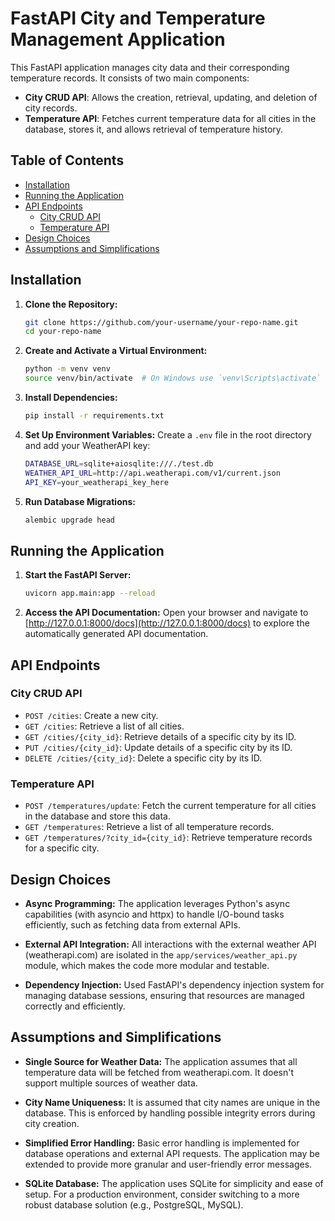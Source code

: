 # FastAPI City and Temperature Management Application

This FastAPI application manages city data and their corresponding temperature records. It consists of two main components:

- **City CRUD API**: Allows the creation, retrieval, updating, and deletion of city records.
- **Temperature API**: Fetches current temperature data for all cities in the database, stores it, and allows retrieval of temperature history.

## Table of Contents
- [Installation](#installation)
- [Running the Application](#running-the-application)
- [API Endpoints](#api-endpoints)
  - [City CRUD API](#city-crud-api)
  - [Temperature API](#temperature-api)
- [Design Choices](#design-choices)
- [Assumptions and Simplifications](#assumptions-and-simplifications)

## Installation

1. **Clone the Repository:**

    ```bash
    git clone https://github.com/your-username/your-repo-name.git
    cd your-repo-name
    ```

2. **Create and Activate a Virtual Environment:**

    ```bash
    python -m venv venv
    source venv/bin/activate  # On Windows use `venv\Scripts\activate`
    ```

3. **Install Dependencies:**

    ```bash
    pip install -r requirements.txt
    ```

4. **Set Up Environment Variables:** Create a `.env` file in the root directory and add your WeatherAPI key:

    ```bash
    DATABASE_URL=sqlite+aiosqlite:///./test.db
    WEATHER_API_URL=http://api.weatherapi.com/v1/current.json
    API_KEY=your_weatherapi_key_here
    ```

5. **Run Database Migrations:**

    ```bash
    alembic upgrade head
    ```

## Running the Application

1. **Start the FastAPI Server:**

    ```bash
    uvicorn app.main:app --reload
    ```

2. **Access the API Documentation:** Open your browser and navigate to [http://127.0.0.1:8000/docs](http://127.0.0.1:8000/docs) to explore the automatically generated API documentation.

## API Endpoints

### City CRUD API

- `POST /cities`: Create a new city.
- `GET /cities`: Retrieve a list of all cities.
- `GET /cities/{city_id}`: Retrieve details of a specific city by its ID.
- `PUT /cities/{city_id}`: Update details of a specific city by its ID.
- `DELETE /cities/{city_id}`: Delete a specific city by its ID.

### Temperature API

- `POST /temperatures/update`: Fetch the current temperature for all cities in the database and store this data.
- `GET /temperatures`: Retrieve a list of all temperature records.
- `GET /temperatures/?city_id={city_id}`: Retrieve temperature records for a specific city.

## Design Choices

- **Async Programming:** The application leverages Python's async capabilities (with asyncio and httpx) to handle I/O-bound tasks efficiently, such as fetching data from external APIs.

- **External API Integration:** All interactions with the external weather API (weatherapi.com) are isolated in the `app/services/weather_api.py` module, which makes the code more modular and testable.

- **Dependency Injection:** Used FastAPI's dependency injection system for managing database sessions, ensuring that resources are managed correctly and efficiently.

## Assumptions and Simplifications

- **Single Source for Weather Data:** The application assumes that all temperature data will be fetched from weatherapi.com. It doesn't support multiple sources of weather data.

- **City Name Uniqueness:** It is assumed that city names are unique in the database. This is enforced by handling possible integrity errors during city creation.

- **Simplified Error Handling:** Basic error handling is implemented for database operations and external API requests. The application may be extended to provide more granular and user-friendly error messages.

- **SQLite Database:** The application uses SQLite for simplicity and ease of setup. For a production environment, consider switching to a more robust database solution (e.g., PostgreSQL, MySQL).
